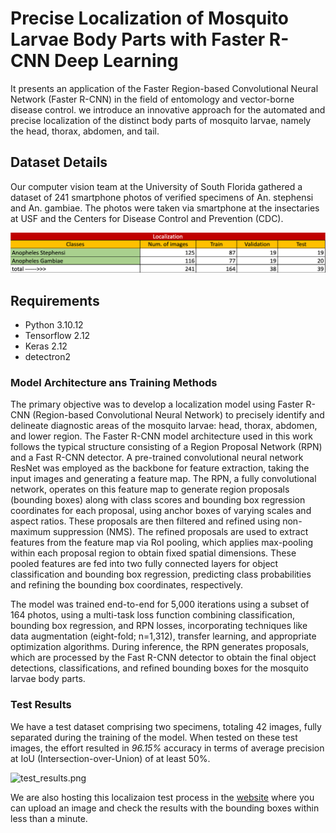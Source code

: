 # Precise Localization of Mosquito Larvae Body Parts with Faster R-CNN Deep Learning
It presents an application of the Faster Region-based Convolutional Neural Network (Faster R-CNN) in the field of entomology and vector-borne disease control. we introduce an innovative approach for the automated and precise localization of the distinct body parts of mosquito larvae, namely the head, thorax, abdomen, and tail.

## Dataset Details

Our computer vision team at the University of South Florida gathered a dataset of 241 smartphone photos of verified specimens of An. stephensi and An. gambiae. The photos were taken via smartphone at the insectaries at USF and the Centers for Disease Control and Prevention (CDC).

![dataset.png](https://github.com/FarhatBuet14/mosquitoAI/blob/main/larvaeNET/Larvae%20Localization/larvae_anatomy_localization/images/dataset_details.png)

## Requirements
* Python 3.10.12
* Tensorflow 2.12
* Keras 2.12
* detectron2

### Model Architecture ans Training Methods

The primary objective was to develop a localization model using Faster R-CNN (Region-based Convolutional Neural Network) to precisely identify and delineate diagnostic areas of the mosquito larvae: head, thorax, abdomen, and lower region. The Faster R-CNN model architecture used in this work follows the typical structure consisting of a Region Proposal Network (RPN) and a Fast R-CNN detector. A pre-trained convolutional neural network ResNet was employed as the backbone for feature extraction, taking the input images and generating a feature map. The RPN, a fully convolutional network, operates on this feature map to generate region proposals (bounding boxes) along with class scores and bounding box regression coordinates for each proposal, using anchor boxes of varying scales and aspect ratios. These proposals are then filtered and refined using non-maximum suppression (NMS). The refined proposals are used to extract features from the feature map via RoI pooling, which applies max-pooling within each proposal region to obtain fixed spatial dimensions. These pooled features are fed into two fully connected layers for object classification and bounding box regression, predicting class probabilities and refining the bounding box coordinates, respectively. 

The model was trained end-to-end for 5,000 iterations using a subset of 164 photos, using a multi-task loss function combining classification, bounding box regression, and RPN losses, incorporating techniques like data augmentation (eight-fold; n=1,312), transfer learning, and appropriate optimization algorithms. During inference, the RPN generates proposals, which are processed by the Fast R-CNN detector to obtain the final object detections, classifications, and refined bounding boxes for the mosquito larvae body parts.

### Test Results

We have a test dataset comprising two specimens, totaling 42 images, fully separated during the training of the model. When tested on these test images, the effort resulted in *96.15%* accuracy in terms of average precision at IoU (Intersection-over-Union) of at least 50%.

![test_results.png](https://github.com/FarhatBuet14/mosquitoAI/blob/main/larvaeNET/Larvae%20Localization/larvae_anatomy_localization/images/test_results.png)

We are also hosting this localizaion test process in the [website](https://mosquito-localization.web.app/) where you can upload an image and check the results with the bounding boxes within less than a minute.